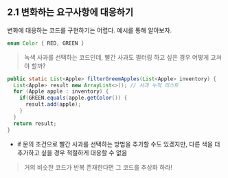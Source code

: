 ## 2.1 변화하는 요구사항에 대응하기
변화에 대응하는 코드를 구현하기는 어렵다. 예시를 통해 알아보자.

```java
enum Color { RED, GREEN }
```

> 녹색 사과를 선택하는 코드인데, 빨간 사과도 필터링 하고 싶은 경우 어떻게 고쳐야 할까?
```java
public static List<Apple> filterGreemApples(List<Apple> inventory) {
  List<Apple> result new ArrayList<>(); // 사과 누적 리스트
  for (Apple apple : inventory) {
    if(GREEN.equals(apple.getColor()) {
      result.add(apple);
    }
  }
  return result;
}
```
- if 문의 조건으로 빨간 사과를 선택하는 방법을 추가할 수도 있겠지만, 다른 색을 더 추가하고 싶을 경우 적절하게 대응할 수 없음

> 거의 비슷한 코드가 반복 존재한다면 그 코드를 추상화 하라!
